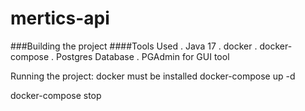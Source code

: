 # mertics-api
###Building the project
####Tools Used
. Java 17
. docker
. docker-compose
. Postgres Database
. PGAdmin for  GUI tool

Running the project:
docker  must be installed
docker-compose up -d

docker-compose stop



